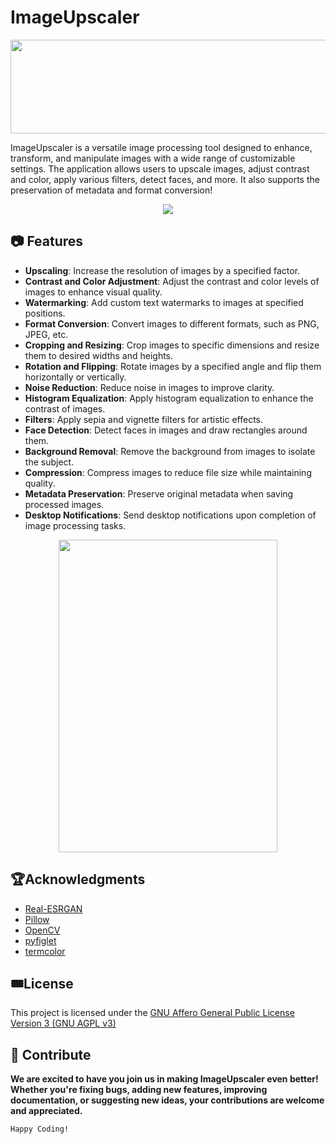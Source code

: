 # ImageUpscaler
<p align="center">
 <img width="700" height="150" src="https://github.com/aa-sikkkk/ImageUpscaler/assets/152005759/2a8ba6a0-d59c-47eb-8a03-12245a3516d5">
</p>


ImageUpscaler is a versatile image processing tool designed to enhance, transform, and manipulate images with a wide range of customizable settings. The application allows users to upscale images, adjust contrast and color, apply various filters, detect faces, and more. It also supports the preservation of metadata and format conversion!




<p align="center">
 <img src="https://github.com/aa-sikkkk/ImageUpscaler/assets/152005759/182e139b-2582-4070-a09d-cf249aa86878">
</p>


## 📷 Features

- **Upscaling**: Increase the resolution of images by a specified factor.
- **Contrast and Color Adjustment**: Adjust the contrast and color levels of images to enhance visual quality.
- **Watermarking**: Add custom text watermarks to images at specified positions.
- **Format Conversion**: Convert images to different formats, such as PNG, JPEG, etc.
- **Cropping and Resizing**: Crop images to specific dimensions and resize them to desired widths and heights.
- **Rotation and Flipping**: Rotate images by a specified angle and flip them horizontally or vertically.
- **Noise Reduction**: Reduce noise in images to improve clarity.
- **Histogram Equalization**: Apply histogram equalization to enhance the contrast of images.
- **Filters**: Apply sepia and vignette filters for artistic effects.
- **Face Detection**: Detect faces in images and draw rectangles around them.
- **Background Removal**: Remove the background from images to isolate the subject.
- **Compression**: Compress images to reduce file size while maintaining quality.
- **Metadata Preservation**: Preserve original metadata when saving processed images.
- **Desktop Notifications**: Send desktop notifications upon completion of image processing tasks.

<p align="center">
 <img width="350" height="500" src="https://github.com/aa-sikkkk/ImageUpscaler/assets/152005759/6fd814dc-02ef-4147-a30e-bded623efae1">
</p>


## 🏆Acknowledgments

- [Real-ESRGAN](https://github.com/xinntao/Real-ESRGAN)
- [Pillow](https://python-pillow.org/)
- [OpenCV](https://opencv.org/)
- [pyfiglet](https://github.com/pwaller/pyfiglet)
- [termcolor](https://pypi.org/project/termcolor/)

## 🎟️License 

This project is licensed under the [GNU Affero General Public License Version 3 (GNU AGPL v3)](https://github.com/LICENSE.txt)

## 🦮 Contribute 
**We are excited to have you join us in making ImageUpscaler even better! Whether you're fixing bugs, adding new features, improving documentation, or suggesting new ideas, your contributions are welcome and appreciated.**

 `Happy Coding!`
